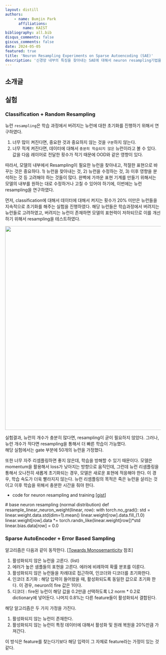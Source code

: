 ```yaml
---
layout: distill
authors: 
    - name: Bumjin Park
      affiliations:
        name: KAIST
bibliography: all.bib
disqus_comments: false
giscus_comments: false
date: 2024-05-05
featured: true
title: 'Neuron Resampling Experiments on Sparse Autoencoding (SAE)'
description: '신경망 내부의 특징을 찾아내는 SAE에 대해서 neuron resampling기법을 적용하였다.'
---
```


## 소개글 




## 실험

### Classification + Random Resampling 

뉴런 `resampling`은 학습 과정에서 버려지는 뉴런에 대한 초기화를 진행하기 위해서 연구하였다. 

1. 너무 많이 켜진다면, 중요한 것과 중요하지 않는 것을 `구분`하지 않는다. 
2. 너무 적게 켜진다면, 데이터에 대해서 `충분히 학습되지 않은` 뉴런이라고 볼 수 있다. 값을 다음 레이어로 전달한 횟수가 적기 때문에 OOD와 같은 영향이 있다.  

따라서, 모델의 내부에서 Resampling이 필요한 뉴런을 찾아내고, 적절한 표현으로 바꾸는 것은 중요하다. 1) 뉴런을 찾아내는 것, 2) 뉴런을 수정하는 것, 3)  이후 영향을 분석하는 것 등 고려해야 하는 것들이 많다. 완벽에 가까운 표현 기계를 만들기 위해서는 모델의 내부를 원하는 대로 수정하거나 고칠 수 있어야 하기에, 이번에는 뉴런 resampling을 연구하였다. 

먼저, classification에 대해서 데이터에 대해서 켜지는 횟수가 20% 미만은 뉴런들을 지속적으로 초기화를 해주는 실험을 진행하였다. 해당 뉴런들은 학습과정에서 버려지는 뉴런들로 고려하였고, 버려지는 뉴런이 존재하면 모델의 표현력이 저하되므로 이를 개선하기 위해서 resampling을 테스트하였다. 

<img src="https://onedrive.live.com/embed?resid=AE042A624064F8CA%218853&authkey=%21AK_YNBEVcfahZq0&width=660" width="660" height="auto" />

실험결과, 뉴런의 개수가 충분히 많다면, resampling이 굳이 필요하지 않았다. 
그러나, 뉴런 개수가 적다면 resampling을 통해서 더 빠른 학습이 가능했다.  
해당 실험에서는 gate 부분에 50개의 뉴런을 가정했다. 

또한 너무 자주 리셈플링하면 좋지 않은데, 학습을 방해할 수 있기 때문이다. 모델은 momentum을 활용해서 loss가 낮아지는 방향으로 움직인데, 그런데 뉴런 리샘플링을 통해서 오나전히 새롭게 초기화되는 경우, 모델은 새로운 표현에 적응해야 한다. 이 경우, 학습 속도가 더욱 빨라지지 않는다. 뉴런 리셈플링의 목적은 죽은 뉴런을 살리는 것이고 이후 학습을 위해서 충분한 시간을 줘야 한다. 


* code for neuron resampling and training [[gist](https://gist.github.com/fxnnxc/51df0e0f44474c51b8186a673457b9d1)]

<d-code language="python">
# base neuron resampling (normal distribution)
def resample_linear_neuron_weight(linear, row):
    with torch.no_grad():
        std = linear.weight.data.std(dim=1).mean()
    linear.weight[row].data.fill_(1.0)
    linear.weight[row].data *= torch.randn_like(linear.weight[row])*std
    linear.bias.data[row] = 0.0
</d-code>

### Sparse AutoEncoder + Error Based Sampling 

알고리즘은 다음과 같이 동작한다. [[Towards Monosemanticity](https://transformer-circuits.pub/2023/monosemantic-features) 참조]

1. 활성화되지 않은 뉴런을 고른다. (list)
2. 에러가 높은 샘플들의 표현을 고른다. 에러에 비례하여 확률 분포를 이룬다. 
3. 활성화되지 않은 뉴런들을 차례대로 접근하여, 인코더와 디코더를 초기화한다. 
4. 인코더 초기화 : 해당 입력이 들어왔을 때, 활성화되도록 동일한 값으로 초기화 한다. 이 경우, neuron의 fire 값은 1이다. 
5. 디코더 : fire된 뉴런이 해당 값을 0.2만큼 선택하도록 L2 norm * 0.2로 dictionary에 넣어둔다. 나머지 0.8%는 다른 feature들이 활성화되서 결합된다. 

해당 알고리즘은 두 가지 가정을 가진다. 
1. 활성화되지 않는 뉴런이 존재한다. 
2. 활성화되지 않는 뉴런이 특정 데이터에 대해서 활성화 및 원래 복원을 20%만큼 가져간다. 

이 방식은 feature를 찾는다기보다 해당 입력이 그 자체로 feature라는 가정이 있는 것 같다. 